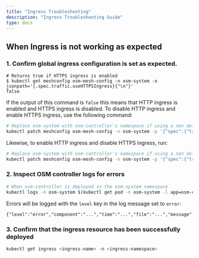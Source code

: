 ```yaml
---
title: "Ingress Troubleshooting"
description: "Ingress Troubleshooting Guide"
type: docs
---
```


## When Ingress is not working as expected

### 1. Confirm global ingress configuration is set as expected.

```console
# Returns true if HTTPS ingress is enabled
$ kubectl get meshconfig osm-mesh-config -n osm-system -o jsonpath='{.spec.traffic.useHTTPSIngress}{"\n"}'
false
```

If the output of this command is `false` this means that HTTP ingress is enabled and HTTPS ingress is disabled. To disable HTTP ingress and enable HTTPS ingress, use the following command:

```bash
# Replace osm-system with osm-controller's namespace if using a non default namespace
kubectl patch meshconfig osm-mesh-config -n osm-system -p '{"spec":{"traffic":{"useHTTPSIngress":true}}}'  --type=merge
```

Likewise, to enable HTTP ingress and disable HTTPS ingress, run:

```bash
# Replace osm-system with osm-controller's namespace if using a non default namespace
kubectl patch meshconfig osm-mesh-config -n osm-system -p '{"spec":{"traffic":{"useHTTPSIngress":false}}}'  --type=merge
```

### 2. Inspect OSM controller logs for errors

```bash
# When osm-controller is deployed in the osm-system namespace
kubectl logs -n osm-system $(kubectl get pod -n osm-system -l app=osm-controller -o jsonpath='{.items[0].metadata.name}')
```

Errors will be logged with the `level` key in the log message set to `error`:
```console
{"level":"error","component":"...","time":"...","file":"...","message":"..."}
```

### 3. Confirm that the ingress resource has been successfully deployed

```bash
kubectl get ingress <ingress-name> -n <ingress-namespace>
```
